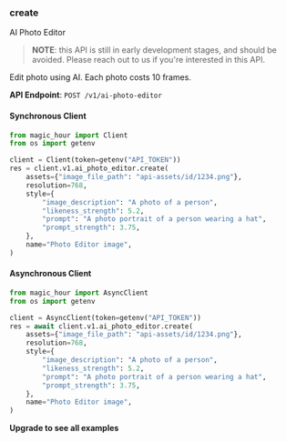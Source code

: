 
### create <a name="create"></a>
AI Photo Editor

> **NOTE**: this API is still in early development stages, and should be avoided. Please reach out to us if you're interested in this API. 

Edit photo using AI. Each photo costs 10 frames.

**API Endpoint**: `POST /v1/ai-photo-editor`

#### Synchronous Client

```python
from magic_hour import Client
from os import getenv

client = Client(token=getenv("API_TOKEN"))
res = client.v1.ai_photo_editor.create(
    assets={"image_file_path": "api-assets/id/1234.png"},
    resolution=768,
    style={
        "image_description": "A photo of a person",
        "likeness_strength": 5.2,
        "prompt": "A photo portrait of a person wearing a hat",
        "prompt_strength": 3.75,
    },
    name="Photo Editor image",
)
```

#### Asynchronous Client

```python
from magic_hour import AsyncClient
from os import getenv

client = AsyncClient(token=getenv("API_TOKEN"))
res = await client.v1.ai_photo_editor.create(
    assets={"image_file_path": "api-assets/id/1234.png"},
    resolution=768,
    style={
        "image_description": "A photo of a person",
        "likeness_strength": 5.2,
        "prompt": "A photo portrait of a person wearing a hat",
        "prompt_strength": 3.75,
    },
    name="Photo Editor image",
)
```

**Upgrade to see all examples**
